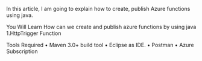 
In this article, I am going to explain how to create, publish Azure functions using java.

You Will Learn
How can we create and publish azure functions by using java 
1.HttpTrigger Function

Tools Required
•	Maven 3.0+ build tool
•	Eclipse as IDE. 
•	Postman
•	Azure Subscription
